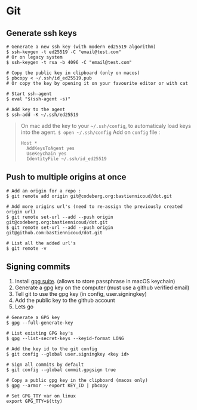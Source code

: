 # Git

## Generate ssh keys
```
# Generate a new ssh key (with modern ed25519 algorithm)
$ ssh-keygen -t ed25519 -C "email@test.com"
# Or on legacy system
$ ssh-keygen -t rsa -b 4096 -C "email@test.com"

# Copy the public key in clipboard (only on macos)
$ pbcopy < ~/.ssh/id_ed25519.pub
# Or copy the key by opening it on your favourite editor or with cat

# Start ssh-agent
$ eval "$(ssh-agent -s)"

# Add key to the agent
$ ssh-add -K ~/.ssh/ed25519
```

> On mac add the key to your `~/.ssh/config`, to automaticaly load keys into the agent.
> `$ open ~/.ssh/config`
> Add on `config` file :
> ```
> Host *
>   AddKeysToAgent yes
>   UseKeychain yes
>   IdentityFile ~/.ssh/id_ed25519
> ```

## Push to multiple origins at once

```
# Add an origin for a repo :
$ git remote add origin git@codeberg.org:bastiennicoud/dot.git

# Add more origins url's (need to re-assign the previously created origin url)
$ git remote set-url --add --push origin git@codeberg.org:bastiennicoud/dot.git
$ git remote set-url --add --push origin git@github.com:bastiennicoud/dot.git

# List all the added url's
$ git remote -v
```

## Signing commits

1. Install [gpg suite](https://gpgtools.org). (allows to store passphrase in macOS keychain)
2. Generate a gpg key on the computer (must use a github verified email)
3. Tell git to use the gpg key (in config, user.signingkey)
4. Add the public key to the github account
5. Lets go

```
# Generate a GPG key
$ gpg --full-generate-key

# List existing GPG key's
$ gpg --list-secret-keys --keyid-format LONG

# Add the key id to the git config
$ git config --global user.signingkey <key id>

# Sign all commits by default
$ git config --global commit.gpgsign true

# Copy a public gpg key in the clipboard (macos only)
$ gpg --armor --export KEY_ID | pbcopy

# Set GPG_TTY var on linux
export GPG_TTY=$(tty)
```
